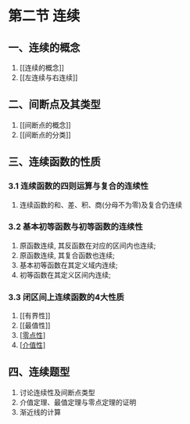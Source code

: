 # 第二节 连续

## 一、连续的概念

1. [[连续的概念]]
2. [[左连续与右连续]]

## 二、间断点及其类型

1. [[间断点的概念]]
2. [[间断点的分类]]

## 三、连续函数的性质

### 3.1 连续函数的四则运算与复合的连续性

1. 连续函数的和、差、积、商(分母不为零)及复合仍连续

### 3.2 基本初等函数与初等函数的连续性

1. 原函数连续, 其反函数在对应的区间内也连续;
2. 原函数连续, 其复合函数也连续;
3. 基本初等函数在其定义域内连续;
4. 初等函数在其定义区间内连续;

### 3.3 闭区间上连续函数的4大性质

1. [[有界性]]
2. [[最值性]]
3. [[零点性]](零点定理)
4. [[介值性]](介值定理)

## 四、连续题型

1. 讨论连续性及间断点类型
2. 介值定理、最值定理与零点定理的证明
3. 渐近线的计算
